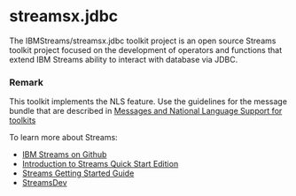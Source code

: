 # streamsx.jdbc

The IBMStreams/streamsx.jdbc toolkit project is an open source Streams toolkit project focused on the development of operators and functions that extend IBM Streams ability to interact with database via JDBC.

### Remark
This toolkit implements the NLS feature. Use the guidelines for the message bundle that are described in [Messages and National Language Support for toolkits](https://github.com/IBMStreams/administration/wiki/Messages-and-National-Language-Support-for-toolkits)

To learn more about Streams:

* [IBM Streams on Github](http://ibmstreams.github.io)
* [Introduction to Streams Quick Start Edition](http://ibmstreams.github.io/streamsx.documentation/docs/4.1/qse-intro/)
* [Streams Getting Started Guide](http://ibmstreams.github.io/streamsx.documentation/docs/4.1/qse-getting-started/)
* [StreamsDev](https://developer.ibm.com/streamsdev/)
